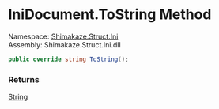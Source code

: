 # IniDocument.ToString Method
Namespace: [Shimakaze.Struct.Ini](Shimakaze.Struct.Ini/Shimakaze.Struct.Ini.md)  
Assembly: Shimakaze.Struct.Ini.dll  

```csharp
public override string ToString();
```

### Returns
[String](//docs.microsoft.com/zh-cn/dotnet/api/system.string)
